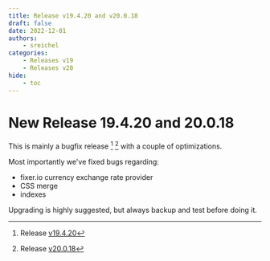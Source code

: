 ```yaml
---
title: Release v19.4.20 and v20.0.18
draft: false
date: 2022-12-01
authors:
    - sreichel
categories:
    - Releases v19
    - Releases v20
hide:
    - toc
---
```


# New Release 19.4.20 and 20.0.18

This is mainly a bugfix release [^1] [^2] with a couple of optimizations.

<!-- more -->

Most importantly we've fixed bugs regarding:

- fixer.io currency exchange rate provider
- CSS merge
- indexes

Upgrading is highly suggested, but always backup and test before doing it.

[^1]: Release [v19.4.20](https://github.com/OpenMage/magento-lts/releases/tag/v19.4.20)
[^2]: Release [v20.0.18](https://github.com/OpenMage/magento-lts/releases/tag/v20.0.18)
